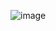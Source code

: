 ![image](https://github.com/karthikeyaguruju/Login_Form/assets/109730373/2cfcccef-b953-4740-a921-f7226894d84c)
